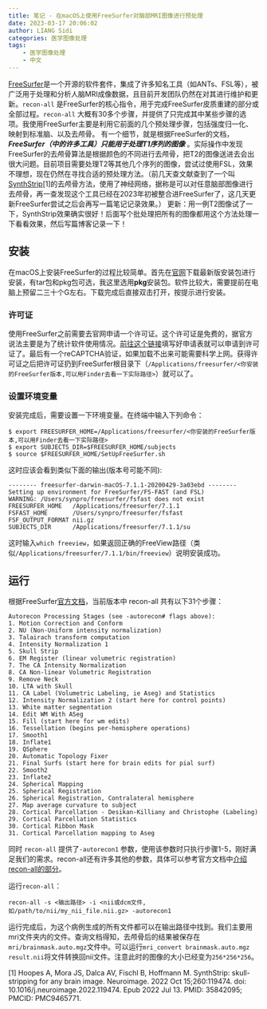 ```yaml
---
title: 笔记 - 在macOS上使用FreeSurfer对脑部MRI图像进行预处理
date: 2023-03-17 20:06:02
author: LIANG Sidi
categories: 医学图像处理
tags:
    - 医学图像处理
    - 中文
---
```

[FreeSurfer](http://freesurfer.net)是一个开源的软件套件，集成了许多知名工具（如ANTs、FSL等），被广泛用于处理和分析人脑MRI成像数据，且目前开发团队仍然在对其进行维护和更新。`recon-all` 是FreeSurfer的核心指令，用于完成FreeSurfer皮质重建的部分或全部过程。`recon-all` 大概有30多个步骤，并提供了只完成其中某些步骤的选项。我使用FreeSurfer主要是利用它前面的几个预处理步骤，包括强度归一化、映射到标准脑、以及去颅骨。
有一个细节，就是根据FreeSurfer的文档， ***FreeSurfer（中的许多工具）只能用于处理T1序列的图像*** 。实际操作中发现FreeSurfer的去颅骨算法是根据颜色的不同进行去颅骨，把T2的图像送进去会出很大问题。目前项目需要处理T2等其他几个序列的图像，尝试过使用FSL，效果不理想，现在仍然在寻找合适的预处理方法。（前几天查文献查到了一个叫[SynthStrip](https://pubmed.ncbi.nlm.nih.gov/35842095/)[1]的去颅骨方法，使用了神经网络，据称是可以对任意脑部图像进行去颅骨，再一查发现这个工具已经在2023年初被整合进FreeSurfer了，这几天更新FreeSurfer尝试之后会再写一篇笔记记录效果。）
更新：用一例T2图像试了一下，SynthStrip效果确实很好！后面写个批处理把所有的图像都用这个方法处理一下看看效果，然后写篇博客记录一下！

## 安装
在macOS上安装FreeSurfer的过程比较简单。首先在[官网](https://surfer.nmr.mgh.harvard.edu/fswiki/rel7downloads)下载最新版安装包进行安装，有tar包和pkg包可选，我这里选用**pkg**安装包。软件比较大，需要提前在电脑上预留二三十个G左右。下载完成后直接双击打开，按提示进行安装。

### 许可证
使用FreeSurfer之前需要去官网申请一个许可证。这个许可证是免费的，据官方说法主要是为了统计软件使用情况。[前往这个链接](https://surfer.nmr.mgh.harvard.edu/registration.html)填写好申请表就可以申请到许可证了。最后有一个reCAPTCHA验证，如果加载不出来可能需要科学上网。获得许可证之后把许可证扔到FreeSurfer根目录下（`/Applications/freesurfer/<你安装的FreeSurfer版本,可以用Finder去看一下实际路径>`）就可以了。

### 设置环境变量
安装完成后，需要设置一下环境变量。在终端中输入下列命令：
```
$ export FREESURFER_HOME=/Applications/freesurfer/<你安装的FreeSurfer版本,可以用Finder去看一下实际路径>
$ export SUBJECTS_DIR=$FREESURFER_HOME/subjects
$ source $FREESURFER_HOME/SetUpFreeSurfer.sh

```
这时应该会看到类似下面的输出(版本号可能不同):
```
-------- freesurfer-darwin-macOS-7.1.1-20200429-3a03ebd --------
Setting up environment for FreeSurfer/FS-FAST (and FSL)
WARNING: /Users/synpro/freesurfer/fsfast does not exist
FREESURFER_HOME   /Applications/freesurfer/7.1.1
FSFAST_HOME       /Users/synpro/freesurfer/fsfast
FSF_OUTPUT_FORMAT nii.gz
SUBJECTS_DIR      /Applications/freesurfer/7.1.1/su
```
这时输入`which freeview`，如果返回正确的FreeView路径（类似`/Applications/freesurfer/7.1.1/bin/freeview`）说明安装成功。

## 运行
根据FreeSurfer[官方文档](https://surfer.nmr.mgh.harvard.edu/fswiki/recon-all#StepDescriptionSummaries)，当前版本中 recon-all 共有以下31个步骤：
```
Autorecon Processing Stages (see -autorecon# flags above):
1. Motion Correction and Conform
2. NU (Non-Uniform intensity normalization)
3. Talairach transform computation
4. Intensity Normalization 1
5. Skull Strip
6. EM Register (linear volumetric registration)
7. The CA Intensity Normalization
8. CA Non-linear Volumetric Registration
9. Remove Neck
10. LTA with Skull
11. CA Label (Volumetric Labeling, ie Aseg) and Statistics
12. Intensity Normalization 2 (start here for control points)
13. White matter segmentation
14. Edit WM With ASeg
15. Fill (start here for wm edits)
16. Tessellation (begins per-hemisphere operations)
17. Smooth1
18. Inflate1
19. QSphere
20. Automatic Topology Fixer
21. Final Surfs (start here for brain edits for pial surf)
22. Smooth2
23. Inflate2
24. Spherical Mapping
25. Spherical Registration
26. Spherical Registration, Contralateral hemisphere
27. Map average curvature to subject
28. Cortical Parcellation - Desikan-Killiany and Christophe (Labeling)
29. Cortical Parcellation Statistics
30. Cortical Ribbon Mask
31. Cortical Parcellation mapping to Aseg
```
同时 `recon-all` 提供了`-autorecon1` 参数，使用该参数时只执行步骤1-5，刚好满足我们的需求。recon-all还有许多其他的参数，具体可以参考官方文档中[介绍recon-all的部分](https://surfer.nmr.mgh.harvard.edu/fswiki/recon-all#StepDescriptionSummaries)。

运行`recon-all`：
```
recon-all -s <输出路径> -i <nii或dcm文件, 如/path/to/nii/my_nii_file.nii.gz> -autorecon1

```
运行完成后，为这个病例生成的所有文件都可以在输出路径中找到。我们主要用mri文件夹内的文件。查询文档得知，去颅骨后的结果被保存在`mri/brainmask.auto.mgz`文件中。可以运行`mri_convert brainmask.auto.mgz result.nii`将文件转换回nii文件。注意此时的图像的大小已经变为`256*256*256`。

[1] Hoopes A, Mora JS, Dalca AV, Fischl B, Hoffmann M. SynthStrip: skull-stripping for any brain image. Neuroimage. 2022 Oct 15;260:119474. doi: 10.1016/j.neuroimage.2022.119474. Epub 2022 Jul 13. PMID: 35842095; PMCID: PMC9465771.
